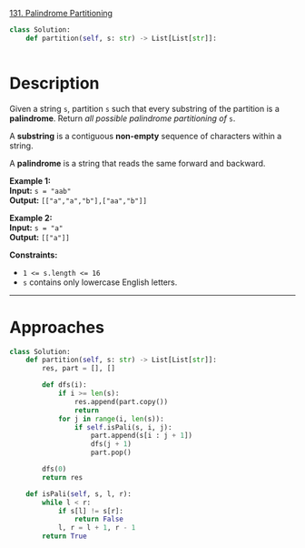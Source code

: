 [131. Palindrome Partitioning](https://leetcode.com/problems/palindrome-partitioning/)

```python
class Solution:
    def partition(self, s: str) -> List[List[str]]:
        
```

# Description

Given a string `s`, partition `s` such that every substring of the partition is a **palindrome**. Return _all possible palindrome partitioning of_ `s`.

A **substring** is a contiguous **non-empty** sequence of characters within a string.

A **palindrome** is a string that reads the same forward and backward.

**Example 1:**  
**Input:** `s = "aab"`  
**Output:** `[["a","a","b"],["aa","b"]]`

**Example 2:**  
**Input:** `s = "a"`  
**Output:** `[["a"]]`

**Constraints:**  
- `1 <= s.length <= 16`
- `s` contains only lowercase English letters.

---


# Approaches

```python
class Solution:
    def partition(self, s: str) -> List[List[str]]:
        res, part = [], []

        def dfs(i):
            if i >= len(s):
                res.append(part.copy())
                return
            for j in range(i, len(s)):
                if self.isPali(s, i, j):
                    part.append(s[i : j + 1])
                    dfs(j + 1)
                    part.pop()

        dfs(0)
        return res

    def isPali(self, s, l, r):
        while l < r:
            if s[l] != s[r]:
                return False
            l, r = l + 1, r - 1
        return True

```